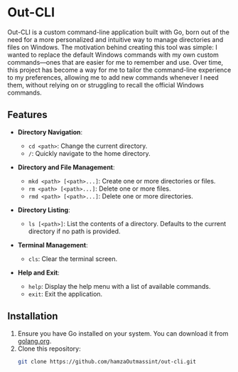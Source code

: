 # Out-CLI

Out-CLI is a custom command-line application built with Go, born out of the need for a more personalized and intuitive way to manage directories and files on Windows. The motivation behind creating this tool was simple: I wanted to replace the default Windows commands with my own custom commands—ones that are easier for me to remember and use. Over time, this project has become a way for me to tailor the command-line experience to my preferences, allowing me to add new commands whenever I need them, without relying on or struggling to recall the official Windows commands.

## Features

- **Directory Navigation**:
  - `cd <path>`: Change the current directory.
  - `/`: Quickly navigate to the home directory.

- **Directory and File Management**:
  - `mkd <path> [<path>...]`: Create one or more directories or files.
  - `rm <path> [<path>...]`: Delete one or more files.
  - `rmd <path> [<path>...]`: Delete one or more directories.

- **Directory Listing**:
  - `ls [<path>]`: List the contents of a directory. Defaults to the current directory if no path is provided.

- **Terminal Management**:
  - `cls`: Clear the terminal screen.

- **Help and Exit**:
  - `help`: Display the help menu with a list of available commands.
  - `exit`: Exit the application.

## Installation

1. Ensure you have Go installed on your system. You can download it from [golang.org](https://golang.org/).
2. Clone this repository:
   ```sh
   git clone https://github.com/hamzaOutmassint/out-cli.git
